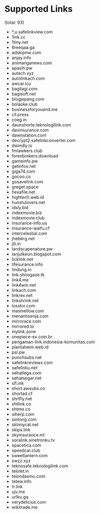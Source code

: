 # Supported Links
(total: 93)
* *.u.safelinkview.com
* 1ink.cc
* 1tiny.net
* 6reeqaa.ga
* adskipme.com
* anjay.info
* animanganews.com
* apasih.pw
* autech.xyz
* autolinkach.com
* awcar.icu
* bagilagi.com
* bagisoft.net
* blogjepang.com
* bolaoke.club
* businessforyouand.me
* cll.press
* coeg.in
* daunshorte.teknologilink.com
* davinsurance.com
* dawnstation.com
* decrypt2.safelinkconverter.com
* dwindly.io
* fmlawkers.club
* forexbrokers.download
* gameinfo.pw
* getinfos.net
* giga74.com
* gocoo.co
* gosavelink.com
* greget.space
* hexafile.net
* hightech.web.id
* hunstulovers.net
* idsly.bid
* indexmovie.biz
* indexmovie.club
* insurance-info.us
* insurance-waifu.cf
* intercelestial.com
* jheberg.net
* jili.in
* landscapenature.pw
* lanjutkeun.blogspot.com
* licklink.net
* lifesurance.info
* lindung.in
* link.shirogaze.tk
* link4.me
* link4win.net
* linkach.com
* linkrex.net
* linkshrink.net
* losstor.com
* masmellow.com
* menantisenja.com
* mirrorace.com
* mirrored.to
* mylink.zone
* onepiece-ex.com.br
* pengaman-link.indonesia-komunitas.com
* plantaheim.web.id
* psl.pw
* punchsubs.net
* safelinkreviewx.com
* safelinku.net
* sehatlega.com
* sehatsegar.net
* sfl.ink
* short.awsubs.co
* shortad.cf
* shrtfly.net
* shtlink.co
* shtme.co
* siherp.com
* siotong.com
* skinnycat.net
* skips.link
* skyinsurance.ml
* soralink.sinetronku.tv
* spacetica.com
* speedcar.club
* sweetlantern.com
* swzz.xyz
* teknosafe.teknologilink.com
* telolet.in
* telondasmu.com
* tetew.info
* tr.link
* ujv.me
* urlku.gq
* verydelicius.com
* wikitrade.me
